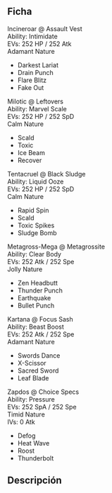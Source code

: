 ## Ficha
Incineroar @ Assault Vest  
Ability: Intimidate  
EVs: 252 HP / 252 Atk  
Adamant Nature  
- Darkest Lariat  
- Drain Punch  
- Flare Blitz  
- Fake Out  

Milotic @ Leftovers  
Ability: Marvel Scale  
EVs: 252 HP / 252 SpD  
Calm Nature  
- Scald  
- Toxic  
- Ice Beam  
- Recover  

Tentacruel @ Black Sludge  
Ability: Liquid Ooze  
EVs: 252 HP / 252 SpD  
Calm Nature  
- Rapid Spin  
- Scald  
- Toxic Spikes  
- Sludge Bomb  

Metagross-Mega @ Metagrossite  
Ability: Clear Body  
EVs: 252 Atk / 252 Spe  
Jolly Nature  
- Zen Headbutt  
- Thunder Punch  
- Earthquake  
- Bullet Punch  

Kartana @ Focus Sash  
Ability: Beast Boost  
EVs: 252 Atk / 252 Spe  
Adamant Nature  
- Swords Dance  
- X-Scissor  
- Sacred Sword  
- Leaf Blade  

Zapdos @ Choice Specs  
Ability: Pressure  
EVs: 252 SpA / 252 Spe  
Timid Nature  
IVs: 0 Atk  
- Defog  
- Heat Wave  
- Roost  
- Thunderbolt  
## Descripción